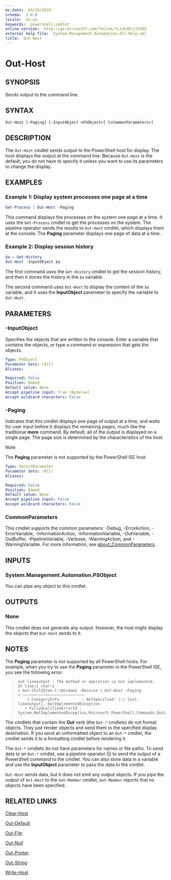 ```yaml
---
ms.date:  03/25/2019
schema:  2.0.0
locale:  en-us
keywords:  powershell,cmdlet
online version:  http://go.microsoft.com/fwlink/?LinkID=113365
external help file:  System.Management.Automation.dll-Help.xml
title:  Out-Host
---
```

# Out-Host

## SYNOPSIS
Sends output to the command line.

## SYNTAX

```
Out-Host [-Paging] [-InputObject <PSObject>] [<CommonParameters>]
```

## DESCRIPTION

The `Out-Host` cmdlet sends output to the PowerShell host for display. The host displays the output
at the command line. Because `Out-Host` is the default, you do not have to specify it unless you
want to use its parameters to change the display.

## EXAMPLES

### Example 1: Display system processes one page at a time

```powershell
Get-Process | Out-Host -Paging
```

This command displays the processes on the system one page at a time. It uses the `Get-Process`
cmdlet to get the processes on the system. The pipeline operator sends the results to `Out-Host`
cmdlet, which displays them at the console. The **Paging** parameter displays one page of data at a
time.

### Example 2: Display session history

```powershell
$a = Get-History
Out-Host -InputObject $a
```

The first command uses the `Get-History` cmdlet to get the session history, and then it stores the
history in the `$a` variable.

The second command uses `Out-Host` to display the content of the `$a` variable, and it uses the **InputObject** parameter to specify the variable to `Out-Host`.

## PARAMETERS

### -InputObject

Specifies the objects that are written to the console. Enter a variable that contains the objects,
or type a command or expression that gets the objects.

```yaml
Type: PSObject
Parameter Sets: (All)
Aliases:

Required: False
Position: Named
Default value: None
Accept pipeline input: True (ByValue)
Accept wildcard characters: False
```

### -Paging

Indicates that this cmdlet displays one page of output at a time, and waits for user input before it
displays the remaining pages, much like the traditional **more** command. By default, all of the
output is displayed on a single page. The page size is determined by the characteristics of the
host.

> [!NOTE]
> The **Paging** parameter is not supported by the PowerShell ISE host.

```yaml
Type: SwitchParameter
Parameter Sets: (All)
Aliases:

Required: False
Position: Named
Default value: None
Accept pipeline input: False
Accept wildcard characters: False
```

### CommonParameters

This cmdlet supports the common parameters: -Debug, -ErrorAction, -ErrorVariable,
-InformationAction, -InformationVariable, -OutVariable, -OutBuffer, -PipelineVariable, -Verbose,
-WarningAction, and -WarningVariable. For more information, see [about_CommonParameters](http://go.microsoft.com/fwlink/?LinkID=113216).

## INPUTS

### System.Management.Automation.PSObject

You can pipe any object to this cmdlet.

## OUTPUTS

### None

This cmdlet does not generate any output. However, the host might display the objects that
`Out-Host` sends to it.

## NOTES

The **Paging** parameter is not supported by all PowerShell hosts. For example, when you try to
use the **Paging** parameter in the PowerShell ISE, you see the following error:

> ```Output
> out-lineoutput : The method or operation is not implemented.
> At line:1 char:1
> + Get-ChildItem C:\Windows -Recurse | Out-Host -Paging
> + ~~~~~~~~~~~~~~~~~~~~~~~~~~~
>     + CategoryInfo          : NotSpecified: (:) [out-lineoutput], NotImplementedException
>    + FullyQualifiedErrorId : System.NotImplementedException,Microsoft.PowerShell.Commands.OutLineOutputCommand
> ```

The cmdlets that contain the **Out** verb (the `Out-*` cmdlets) do not format objects. They just
render objects and send them to the specified display destination. If you send an unformatted object
to an `Out-*` cmdlet, the cmdlet sends it to a formatting cmdlet before rendering it.

The `Out-*` cmdlets do not have parameters for names or file paths. To send data to an `Out-*`
cmdlet, use a pipeline operator (|) to send the output of a PowerShell command to the cmdlet. You
can also store data in a variable and use the **InputObject** parameter to pass the data to the
cmdlet.

`Out-Host` sends data, but it does not emit any output objects. If you pipe the output of `Out-Host`
to the `Get-Member` cmdlet, `Get-Member` reports that no objects have been specified.

## RELATED LINKS

[Clear-Host](Functions/Clear-Host.md)

[Out-Default](Out-Default.md)

[Out-File](../Microsoft.PowerShell.Utility/Out-File.md)

[Out-Null](Out-Null.md)

[Out-Printer](../Microsoft.PowerShell.Utility/Out-Printer.md)

[Out-String](../Microsoft.PowerShell.Utility/Out-String.md)

[Write-Host](../Microsoft.PowerShell.Utility/Write-Host.md)